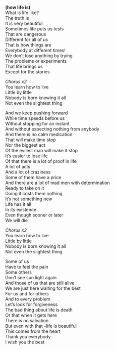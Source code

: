 **(how life is)**  
What is life like?  
The truth is  
It is very beautiful  
Sometimes life puts us tests  
That are dangerous  
Different for all of us  
That is how things are  
Everybody at different times!  
We don’t lose anything by trying  
The problems or experiments  
That life brings us  
Except for the stories

_Chorus x2_  
You learn how to live  
Little by little  
Nobody is born knowing it all  
Not even the slightest thing

And we keep pushing forward  
While time speeds before us  
Without stopping for an instant  
And without expecting nothing from anybody  
And there is no calm medication  
That will make time stop  
Nor the biggest act  
Of the evilest man will make it stop  
It’s easier to lose life  
Of that there is a lot of proof in life  
A lot of acts  
And a lot of craziness  
Some of them have a price  
And there are a lot of mad men with determination  
Ready to take on it  
Doing it costs them nothing  
It’s not something new  
Life has it all  
In its existence  
Even though sooner or later  
We will die

_Chorus x2_  
You learn how to live  
Little by little  
Nobody is born knowing it all  
Not even the slightest thing

Some of us  
Have to feel the pain  
Some others  
Don’t see sun light again  
And those of us that are still alive  
We are just here waiting for the best  
For us and for others  
And to every problem  
Let’s look for forgiveness  
The bad thing about life is death  
Or that when it gets here  
There is no salvation  
But even with that –life is beautiful  
This comes from the heart  
Thank you everybody  
I wish you the best

